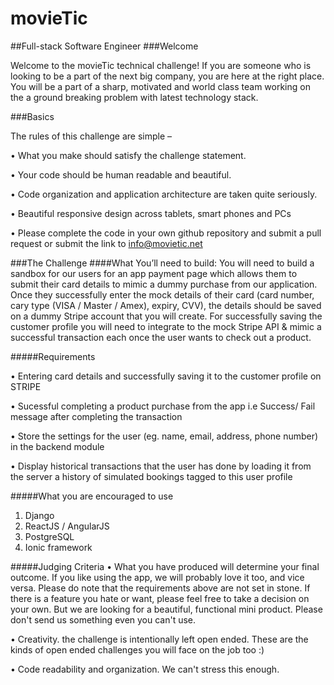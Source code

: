 # movieTic

##Full-stack Software Engineer 
###Welcome

Welcome to the movieTic technical challenge! If you are someone who is looking to be a part of the next big company, you are here at the right place. You will be a part of a sharp, motivated and world class team working on the a ground breaking problem with latest technology stack.

###Basics

The rules of this challenge are simple –

• What you make should satisfy the challenge statement.

• Your code should be human readable and beautiful.

• Code organization and application architecture are taken quite seriously.

• Beautiful responsive design across tablets, smart phones and PCs

• Please complete the code in your own github repository and submit a pull request or submit the link to info@movietic.net

###The Challenge
####What You’ll need to build:
You will need to build a sandbox for our users for an app payment page which allows them to submit their card details to mimic a dummy purchase from our application. Once they successfully enter the mock details of their card (card number, cary type (VISA / Master / Amex), expiry, CVV), the details should be saved on a dummy Stripe account that you will create. For successfully saving the customer profile you will need to integrate to the mock Stripe API & mimic a successful transaction each once the user wants to check out a product.

#####Requirements

• Entering card details and successfully saving it to the customer profile on STRIPE

• Sucessful completing a product purchase from the app i.e Success/ Fail message after completing the transaction

• Store the settings for the user (eg. name, email, address, phone number) in the backend module 

• Display historical transactions that the user has done by loading it from the server a history of simulated bookings tagged to this user profile

#####What you are encouraged to use
1.	Django
2.	ReactJS / AngularJS
3.	PostgreSQL
4.	Ionic framework 

#####Judging Criteria
•	What you have produced will determine your final outcome. If you like using the app, we will probably love it too, and vice versa. Please do note that the requirements above are not set in stone. If there is a feature you hate or want, please feel free to take a decision on your own. But we are looking for a beautiful, functional mini product. Please don't send us something even you can't use. 

•	Creativity. the challenge is intentionally left open ended. These are the kinds of open ended challenges you will face on the job too :)

•	Code readability and organization. We can't stress this enough.
